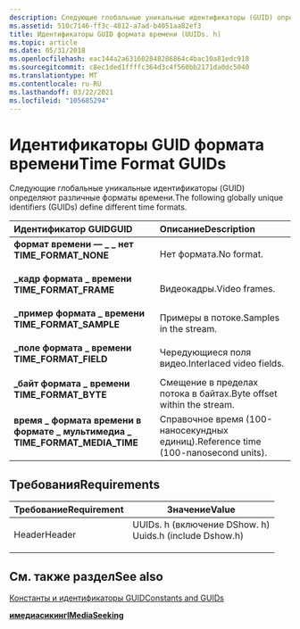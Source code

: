 ```yaml
---
description: Следующие глобальные уникальные идентификаторы (GUID) определяют различные форматы времени.
ms.assetid: 510c7146-ff3c-4812-a7ad-b4051aa82ef3
title: Идентификаторы GUID формата времени (UUIDs. h)
ms.topic: article
ms.date: 05/31/2018
ms.openlocfilehash: eac144a2a631602848286864c4bac10a81edc918
ms.sourcegitcommit: c8ec1ded1ffffc364d3c4f560bb2171da0dc5040
ms.translationtype: MT
ms.contentlocale: ru-RU
ms.lasthandoff: 03/22/2021
ms.locfileid: "105685294"
---
```

# <a name="time-format-guids"></a><span data-ttu-id="c333b-103">Идентификаторы GUID формата времени</span><span class="sxs-lookup"><span data-stu-id="c333b-103">Time Format GUIDs</span></span>

<span data-ttu-id="c333b-104">Следующие глобальные уникальные идентификаторы (GUID) определяют различные форматы времени.</span><span class="sxs-lookup"><span data-stu-id="c333b-104">The following globally unique identifiers (GUIDs) define different time formats.</span></span>



| <span data-ttu-id="c333b-105">Идентификатор GUID</span><span class="sxs-lookup"><span data-stu-id="c333b-105">GUID</span></span>                                                                                                                                                                                       | <span data-ttu-id="c333b-106">Описание</span><span class="sxs-lookup"><span data-stu-id="c333b-106">Description</span></span>                                       |
|:-------------------------------------------------------------------------------------------------------------------------------------------------------------------------------------------|:--------------------------------------------------|
| <span id="TIME_FORMAT_NONE"></span><span id="time_format_none"></span><dl> <span data-ttu-id="c333b-107"><dt>**формат времени — \_ \_ нет**</dt></span><span class="sxs-lookup"><span data-stu-id="c333b-107"><dt>**TIME\_FORMAT\_NONE**</dt></span></span> </dl>                    | <span data-ttu-id="c333b-108">Нет формата.</span><span class="sxs-lookup"><span data-stu-id="c333b-108">No format.</span></span><br/>                             |
| <span id="TIME_FORMAT_FRAME"></span><span id="time_format_frame"></span><dl> <span data-ttu-id="c333b-109"><dt>**\_кадр формата \_ времени**</dt></span><span class="sxs-lookup"><span data-stu-id="c333b-109"><dt>**TIME\_FORMAT\_FRAME**</dt></span></span> </dl>                 | <span data-ttu-id="c333b-110">Видеокадры.</span><span class="sxs-lookup"><span data-stu-id="c333b-110">Video frames.</span></span><br/>                          |
| <span id="TIME_FORMAT_SAMPLE"></span><span id="time_format_sample"></span><dl> <span data-ttu-id="c333b-111"><dt>**\_пример формата \_ времени**</dt></span><span class="sxs-lookup"><span data-stu-id="c333b-111"><dt>**TIME\_FORMAT\_SAMPLE**</dt></span></span> </dl>              | <span data-ttu-id="c333b-112">Примеры в потоке.</span><span class="sxs-lookup"><span data-stu-id="c333b-112">Samples in the stream.</span></span><br/>                 |
| <span id="TIME_FORMAT_FIELD"></span><span id="time_format_field"></span><dl> <span data-ttu-id="c333b-113"><dt>**\_поле формата \_ времени**</dt></span><span class="sxs-lookup"><span data-stu-id="c333b-113"><dt>**TIME\_FORMAT\_FIELD**</dt></span></span> </dl>                 | <span data-ttu-id="c333b-114">Чередующиеся поля видео.</span><span class="sxs-lookup"><span data-stu-id="c333b-114">Interlaced video fields.</span></span><br/>               |
| <span id="TIME_FORMAT_BYTE"></span><span id="time_format_byte"></span><dl> <span data-ttu-id="c333b-115"><dt>**\_байт формата \_ времени**</dt></span><span class="sxs-lookup"><span data-stu-id="c333b-115"><dt>**TIME\_FORMAT\_BYTE**</dt></span></span> </dl>                    | <span data-ttu-id="c333b-116">Смещение в пределах потока в байтах.</span><span class="sxs-lookup"><span data-stu-id="c333b-116">Byte offset within the stream.</span></span><br/>         |
| <span id="TIME_FORMAT_MEDIA_TIME"></span><span id="time_format_media_time"></span><dl> <span data-ttu-id="c333b-117"><dt>**время \_ формата времени в формате \_ мультимедиа \_**</dt></span><span class="sxs-lookup"><span data-stu-id="c333b-117"><dt>**TIME\_FORMAT\_MEDIA\_TIME**</dt></span></span> </dl> | <span data-ttu-id="c333b-118">Справочное время (100-наносекундных единиц).</span><span class="sxs-lookup"><span data-stu-id="c333b-118">Reference time (100-nanosecond units).</span></span><br/> |



## <a name="requirements"></a><span data-ttu-id="c333b-119">Требования</span><span class="sxs-lookup"><span data-stu-id="c333b-119">Requirements</span></span>



| <span data-ttu-id="c333b-120">Требование</span><span class="sxs-lookup"><span data-stu-id="c333b-120">Requirement</span></span> | <span data-ttu-id="c333b-121">Значение</span><span class="sxs-lookup"><span data-stu-id="c333b-121">Value</span></span> |
|-------------------|------------------------------------------------------------------------------------------------------|
| <span data-ttu-id="c333b-122">Header</span><span class="sxs-lookup"><span data-stu-id="c333b-122">Header</span></span><br/> | <dl> <span data-ttu-id="c333b-123"><dt>UUIDs. h (включение DShow. h)</dt></span><span class="sxs-lookup"><span data-stu-id="c333b-123"><dt>Uuids.h (include Dshow.h)</dt></span></span> </dl> |



## <a name="see-also"></a><span data-ttu-id="c333b-124">См. также раздел</span><span class="sxs-lookup"><span data-stu-id="c333b-124">See also</span></span>

<dl> <dt>

[<span data-ttu-id="c333b-125">Константы и идентификаторы GUID</span><span class="sxs-lookup"><span data-stu-id="c333b-125">Constants and GUIDs</span></span>](constants-and-guids.md)
</dt> <dt>

[<span data-ttu-id="c333b-126">**имедиасикинг**</span><span class="sxs-lookup"><span data-stu-id="c333b-126">**IMediaSeeking**</span></span>](/windows/desktop/api/Strmif/nn-strmif-imediaseeking)
</dt> </dl>

 

 




